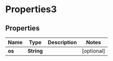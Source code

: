 

# Properties3


## Properties

Name | Type | Description | Notes
------------ | ------------- | ------------- | -------------
**os** | **String** |  |  [optional]




